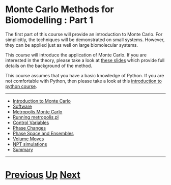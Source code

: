 
# Monte Carlo Methods for Biomodelling : Part 1

The first part of this course will provide an introduction to Monte Carlo. For simplicitly, the techniques will be demonstrated on small systems. However, they can be applied just as well on large biomolecular systems.

This course will introduce the application of Monte Carlo. If you are interested in the theory, please take a look at [these slides](https://drive.google.com/file/d/0B_KkGMZ8ACfaa2k4eVljODN3X1k/edit?usp=sharing) which provide full details on the background of the method.

This course assumes that you have a basic knowledge of Python. If you are not comfortable with Python, then please take a look at this [introduction to python course](http://chryswoods.com/beginning_python).

***

* [Introduction to Monte Carlo](intro.md)
* [Software](software.md)
* [Metropolis Monte Carlo](metropolis.md)
* [Running metropolis.pl](running.md)
* [Control Variables](control.md)
* [Phase Changes](phase.md)
* [Phase Space and Ensembles](ensemble.md)
* [Volume Moves](volume.md)
* [NPT simulations](npt.md)
* [Summary](summary.md)

***

# [Previous](../README.md) [Up](../README.md) [Next](intro.md) 
